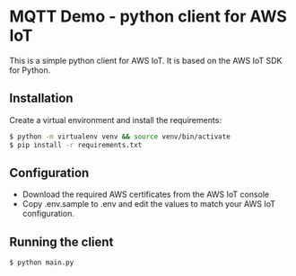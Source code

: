 # MQTT Demo - python client for AWS IoT

This is a simple python client for AWS IoT. It is based on the AWS IoT SDK for Python.

## Installation

Create a virtual environment and install the requirements:

```bash
$ python -m virtualenv venv && source venv/bin/activate
$ pip install -r requirements.txt
```

## Configuration
- Download the required AWS certificates from the AWS IoT console
- Copy .env.sample to .env and edit the values to match your AWS IoT configuration.


## Running the client

```bash
$ python main.py
```
